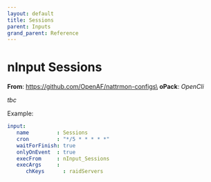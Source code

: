 ```yaml
---
layout: default
title: Sessions
parent: Inputs
grand_parent: Reference
---
```

# nInput Sessions

**From**: https://github.com/OpenAF/nattrmon-configs\
**oPack**: _OpenCli_

_tbc_

Example:

````yaml
input:
   name         : Sessions
   cron         : "*/5 * * * * *"
   waitForFinish: true
   onlyOnEvent  : true
   execFrom     : nInput_Sessions
   execArgs     :
      chKeys      : raidServers
````